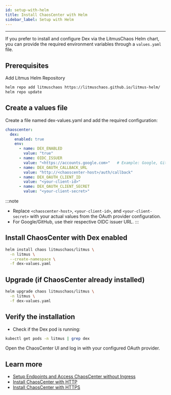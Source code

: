 ```yaml
---
id: setup-with-helm
title: Install ChaosCenter with Helm
sidebar_label: Setup with Helm
---
```


---

If you prefer to install and configure Dex via the LitmusChaos Helm chart, you can provide the required environment variables through a `values.yaml` file.

## Prerequisites
Add Litmus Helm Repository

```bash
helm repo add litmuschaos https://litmuschaos.github.io/litmus-helm/
helm repo update
```

## Create a values file
Create a file named dex-values.yaml and add the required configuration:

```yaml
chaoscenter:
  dex:
    enabled: true
    env:
      - name: DEX_ENABLED
        value: "true"
      - name: OIDC_ISSUER
        value: "<https://accounts.google.com>"   # Example: Google, GitHub, GitLab issuer URL
      - name: DEX_OAUTH_CALLBACK_URL
        value: "http://<chaoscenter-host>/auth/callback"
      - name: DEX_OAUTH_CLIENT_ID
        value: "<your-client-id>"
      - name: DEX_OAUTH_CLIENT_SECRET
        value: "<your-client-secret>"
```

:::note
- Replace `<chaoscenter-host>`, `<your-client-id>`, and `<your-client-secret>` with your actual values from the OAuth provider configuration.
- For Google/GitHub, use their respective OIDC issuer URL.
:::

##  Install ChaosCenter with Dex enabled

```bash
helm install chaos litmuschaos/litmus \
  -n litmus \
  --create-namespace \
  -f dex-values.yaml
```

## Upgrade (if ChaosCenter already installed)

```bash
helm upgrade chaos litmuschaos/litmus \
  -n litmus \
  -f dex-values.yaml
```

## Verify the installation

- Check if the Dex pod is running:

```bash
kubectl get pods -n litmus | grep dex
```

Open the ChaosCenter UI and log in with your configured OAuth provider.


## Learn more

- [Setup Endpoints and Access ChaosCenter without Ingress](setup-without-ingress.md)
- [Install ChaosCenter with HTTP](../getting-started/installation.md)
- [Install ChaosCenter with HTTPS](chaoscenter-advanced-installation.md)
